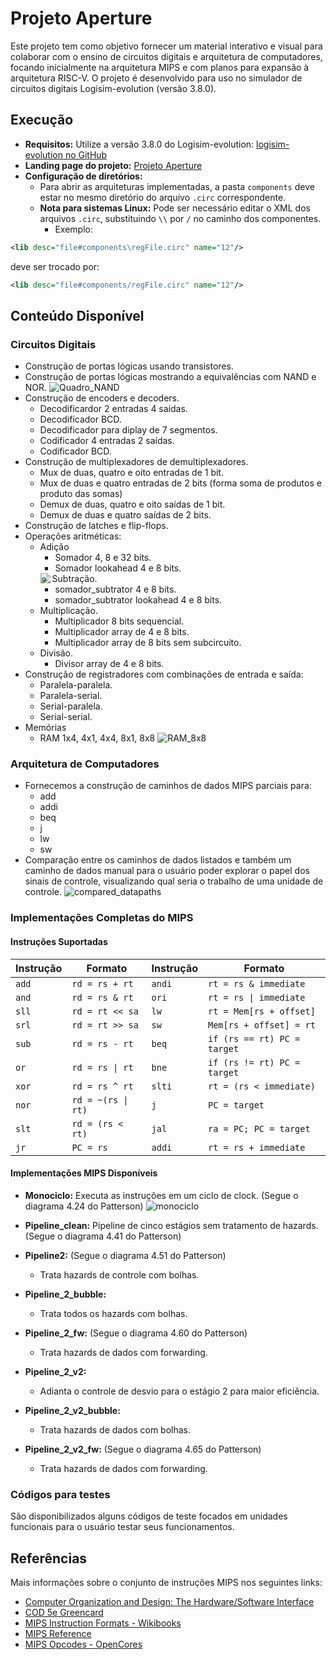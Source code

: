 # Projeto Aperture

Este projeto tem como objetivo fornecer um material interativo e visual para colaborar com o ensino de circuitos digitais e arquitetura de computadores, focando inicialmente na arquitetura MIPS e com planos para expansão à arquitetura RISC-V. O projeto é desenvolvido para uso no simulador de circuitos digitais Logisim-evolution (versão 3.8.0).

## Execução
- **Requisitos:** Utilize a versão 3.8.0 do Logisim-evolution: [logisim-evolution no GitHub](https://github.com/logisim-evolution/logisim-evolution)
- **Landing page do projeto:** [Projeto Aperture](https://christoferlv.github.io/ProjetoAperture/)
- **Configuração de diretórios:**
  - Para abrir as arquiteturas implementadas, a pasta `components` deve estar no mesmo diretório do arquivo `.circ` correspondente.
  - **Nota para sistemas Linux:** Pode ser necessário editar o XML dos arquivos `.circ`, substituindo `\\` por `/` no caminho dos componentes.
    - Exemplo:
```xml
<lib desc="file#components\regFile.circ" name="12"/>
```
deve ser trocado por:
```xml
<lib desc="file#components/regFile.circ" name="12"/>
```

## Conteúdo Disponível

### Circuitos Digitais
- Construção de portas lógicas usando transistores.
- Construção de portas lógicas mostrando a equivalências com NAND e NOR.
  ![Quadro_NAND](https://github.com/user-attachments/assets/3bf4b462-dc0d-4957-8552-fe60c1e94e72)
- Construção de encoders e decoders.
  - Decodificardor 2 entradas 4 saídas.
  - Decodificador BCD.
  - Decodificador para diplay de 7 segmentos.
  - Codificador 4 entradas 2 saídas.
  - Codificador BCD.
- Construção de multiplexadores de demultiplexadores.
  - Mux de duas, quatro e oito entradas de 1 bit.
  - Mux de duas e quatro entradas de 2 bits (forma soma de produtos e produto das somas)
  - Demux de duas, quatro e oito saídas de 1 bit.
  - Demux de duas e quatro saídas de 2 bits.
- Construção de latches e flip-flops.
- Operações aritméticas:
  - Adição
    - Somador 4, 8 e 32 bits.
    - Somador lookahead 4 e 8 bits.
    <img align="left" src="https://github.com/user-attachments/assets/a6c9a786-1fe7-4cdf-9c95-a6539879697a">
  - Subtração.
    - somador_subtrator 4 e 8 bits.
    - somador_subtrator lookahead 4 e 8 bits.
  - Multiplicação.
    - Multiplicador 8 bits sequencial.
    - Multiplicador array de 4 e 8 bits.
    - Multiplicador array de 8 bits sem subcircuito.
  - Divisão.
    - Divisor array de 4 e 8 bits.
- Construção de registradores com combinações de entrada e saída:
  - Paralela-paralela.
  - Paralela-serial.
  - Serial-paralela.
  - Serial-serial.
- Memórias
  - RAM 1x4, 4x1, 4x4, 8x1, 8x8
  ![RAM_8x8](https://github.com/user-attachments/assets/0a673661-bac2-4fb5-b653-45f2583db25a)


### Arquitetura de Computadores
- Fornecemos a construção de caminhos de dados MIPS parciais para:
  - add
  - addi
  - beq
  - j
  - lw
  - sw
- Comparação entre os caminhos de dados listados e também um caminho de dados manual para o usuário poder explorar o papel dos sinais de controle, visualizando qual seria o trabalho de uma unidade de controle.
![compared_datapaths](https://github.com/user-attachments/assets/f2f06469-bb05-4364-8a4a-a33d72bfe22c)

### Implementações Completas do MIPS

#### Instruções Suportadas
| Instrução          | Formato                 | Instrução          | Formato                 |
|--------------------|-------------------------|--------------------|-------------------------|
| `add`             | `rd = rs + rt`          | `andi`            | `rt = rs & immediate`   |
| `and`             | `rd = rs & rt`          | `ori`             | `rt = rs \| immediate`   |
| `sll`             | `rd = rt << sa`         | `lw`              | `rt = Mem[rs + offset]` |
| `srl`             | `rd = rt >> sa`         | `sw`              | `Mem[rs + offset] = rt` |
| `sub`             | `rd = rs - rt`          | `beq`             | `if (rs == rt) PC = target`|
| `or`              | `rd = rs \| rt`          | `bne`             | `if (rs != rt) PC = target`|
| `xor`             | `rd = rs ^ rt`          | `slti`            | `rt = (rs < immediate)` |
| `nor`             | `rd = ~(rs \| rt)`       | `j`               | `PC = target`           |
| `slt`             | `rd = (rs < rt)`        | `jal`             | `ra = PC; PC = target`  |
| `jr`              | `PC = rs`              |   `addi`            | `rt = rs + immediate`  |

#### Implementações MIPS Disponíveis
- **Monociclo:** Executa as instruções em um ciclo de clock. (Segue o diagrama 4.24 do Patterson)
  ![monociclo](https://github.com/user-attachments/assets/e8fdf56a-316f-4571-af8a-94c6205688aa)

- **Pipeline_clean:** Pipeline de cinco estágios sem tratamento de hazards. (Segue o diagrama 4.41 do Patterson)
- **Pipeline2:** (Segue o diagrama 4.51 do Patterson)
  - Trata hazards de controle com bolhas.
- **Pipeline_2_bubble:** 
  - Trata todos os hazards com bolhas.
- **Pipeline_2_fw:** (Segue o diagrama 4.60 do Patterson)
  - Trata hazards de dados com forwarding.
- **Pipeline_2_v2:**
  - Adianta o controle de desvio para o estágio 2 para maior eficiência.
- **Pipeline_2_v2_bubble:**
  - Trata hazards de dados com bolhas.
- **Pipeline_2_v2_fw:** (Segue o diagrama 4.65 do Patterson)
  - Trata hazards de dados com forwarding.

### Códigos para testes
São disponibilizados alguns códigos de teste focados em unidades funcionais para o usuário testar seus funcionamentos.

## Referências
Mais informações sobre o conjunto de instruções MIPS nos seguintes links:
- [Computer Organization and Design: The Hardware/Software Interface](https://edisciplinas.usp.br/pluginfile.php/7898320/mod_resource/content/1/Computer%20Organization%20and%20Design%205E%20-%20Patterson%20Hennessy%20-%200124077269.pdf)
- [COD 5e Greencard](https://booksite.elsevier.com/9780124077263/downloads/COD_5e_Greencard.pdf)
- [MIPS Instruction Formats - Wikibooks](https://en.wikibooks.org/wiki/MIPS_Assembly/Instruction_Formats)
- [MIPS Reference](https://uweb.engr.arizona.edu/~ece369/Resources/spim/MIPSReference.pdf)
- [MIPS Opcodes - OpenCores](https://opencores.org/projects/plasma/opcodes)


